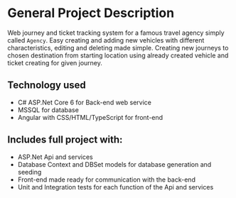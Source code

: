 # General Project Description
Web journey and ticket tracking system for a famous travel agency simply called `Agency`. 
Easy creating and adding new vehicles with different characteristics, editing and deleting made simple.
Creating new journeys to chosen destination from starting location using already created vehicle and ticket creating for given journey.

## Technology used
- C# ASP.Net Core 6 for Back-end web service
- MSSQL for database 
- Angular with CSS/HTML/TypeScript for front-end

## Includes full project with:
- ASP.Net Api and services
- Database Context and DBSet models for database generation and seeding
- Front-end made ready for communication with the back-end
- Unit and Integration tests for each function of the Api and services